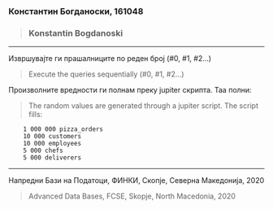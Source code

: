 ### Константин Богданоски, 161048
> ### Konstantin Bogdanoski

***

Извршувајте ги прашалниците по реден број (#0, #1, #2...)

> Execute the queries sequentially (#0, #1, #2...) 

Произволните вредности ги полнам преку jupiter скрипта.
Таа полни:

> The random values are generated through a jupiter script.
The script fills:

```
	1 000 000 pizza_orders
	10 000 customers
	10 000 employees
	5 000 chefs
	5 000 deliverers
```

***

Напредни Бази на Податоци, ФИНКИ, Скопје, Северна Македонија, 2020
> Advanced Data Bases, FCSE, Skopje, North Macedonia, 2020
